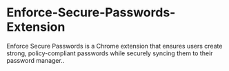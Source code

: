 # Enforce-Secure-Passwords-Extension
Enforce Secure Passwords is a Chrome extension that ensures users create strong, policy-compliant passwords while securely syncing them to their password manager..
